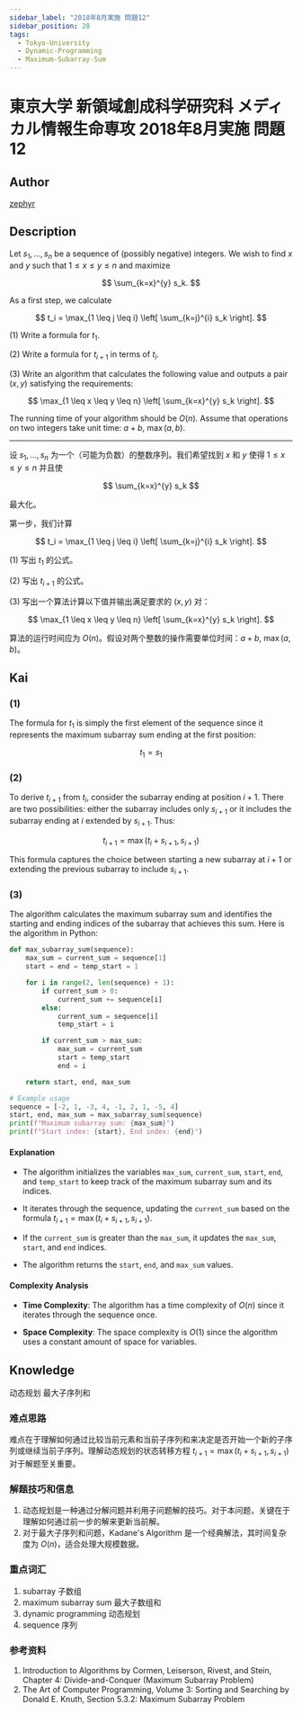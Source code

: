 ```yaml
---
sidebar_label: "2018年8月実施 問題12"
sidebar_position: 28
tags:
  - Tokyo-University
  - Dynamic-Programming
  - Maximum-Subarray-Sum
---
```


# 東京大学 新領域創成科学研究科 メディカル情報生命専攻 2018年8月実施 問題12

## **Author**
[zephyr](https://inshi-notes.zephyr-zdz.space/)

## **Description**
Let $s_1, \ldots, s_n$ be a sequence of (possibly negative) integers. We wish to find $x$ and $y$ such that $1 \leq x \leq y \leq n$ and maximize

$$
\sum_{k=x}^{y} s_k.
$$

As a first step, we calculate

$$
t_i = \max_{1 \leq j \leq i} \left[ \sum_{k=j}^{i} s_k \right].
$$

(1) Write a formula for $t_1$.

(2) Write a formula for $t_{i+1}$ in terms of $t_i$.

(3) Write an algorithm that calculates the following value and outputs a pair $(x, y)$ satisfying the requirements:

$$
\max_{1 \leq x \leq y \leq n} \left[ \sum_{k=x}^{y} s_k \right].
$$

The running time of your algorithm should be $O(n)$. Assume that operations on two integers take unit time: $a + b$, $\max(a, b)$.

---

设 $s_1, \ldots, s_n$ 为一个（可能为负数）的整数序列。我们希望找到 $x$ 和 $y$ 使得 $1 \leq x \leq y \leq n$ 并且使

$$
\sum_{k=x}^{y} s_k
$$

最大化。

第一步，我们计算

$$
t_i = \max_{1 \leq j \leq i} \left[ \sum_{k=j}^{i} s_k \right].
$$

(1) 写出 $t_1$ 的公式。

(2) 写出 $t_{i+1}$ 的公式。

(3) 写出一个算法计算以下值并输出满足要求的 $(x, y)$ 对：

$$
\max_{1 \leq x \leq y \leq n} \left[ \sum_{k=x}^{y} s_k \right].
$$

算法的运行时间应为 $O(n)$。假设对两个整数的操作需要单位时间：$a + b$, $\max(a, b)$。

## **Kai**
### (1)

The formula for $t_1$ is simply the first element of the sequence since it represents the maximum subarray sum ending at the first position:

$$
t_1 = s_1
$$

### (2)

To derive $t_{i+1}$ from $t_i$, consider the subarray ending at position $i+1$. There are two possibilities: either the subarray includes only $s_{i+1}$ or it includes the subarray ending at $i$ extended by $s_{i+1}$. Thus:

$$
t_{i+1} = \max(t_i + s_{i+1}, s_{i+1})
$$

This formula captures the choice between starting a new subarray at $i+1$ or extending the previous subarray to include $s_{i+1}$.

### (3)

The algorithm calculates the maximum subarray sum and identifies the starting and ending indices of the subarray that achieves this sum. Here is the algorithm in Python:

```python
def max_subarray_sum(sequence):
    max_sum = current_sum = sequence[1]
    start = end = temp_start = 1

    for i in range(2, len(sequence) + 1):
        if current_sum > 0:
            current_sum += sequence[i]
        else:
            current_sum = sequence[i]
            temp_start = i

        if current_sum > max_sum:
            max_sum = current_sum
            start = temp_start
            end = i

    return start, end, max_sum

# Example usage
sequence = [-2, 1, -3, 4, -1, 2, 1, -5, 4]
start, end, max_sum = max_subarray_sum(sequence)
print(f"Maximum subarray sum: {max_sum}")
print(f"Start index: {start}, End index: {end}")
```

#### Explanation

- The algorithm initializes the variables `max_sum`, `current_sum`, `start`, `end`, and `temp_start` to keep track of the maximum subarray sum and its indices.

- It iterates through the sequence, updating the `current_sum` based on the formula $t_{i+1} = \max(t_i + s_{i+1}, s_{i+1})$.

- If the `current_sum` is greater than the `max_sum`, it updates the `max_sum`, `start`, and `end` indices.

- The algorithm returns the `start`, `end`, and `max_sum` values.

#### Complexity Analysis

- **Time Complexity**: The algorithm has a time complexity of $O(n)$ since it iterates through the sequence once.

- **Space Complexity**: The space complexity is $O(1)$ since the algorithm uses a constant amount of space for variables.

## **Knowledge**

动态规划 最大子序列和

### 难点思路

难点在于理解如何通过比较当前元素和当前子序列和来决定是否开始一个新的子序列或继续当前子序列。理解动态规划的状态转移方程 $t_{i+1} = \max(t_i + s_{i+1}, s_{i+1})$ 对于解题至关重要。

### 解题技巧和信息

1. 动态规划是一种通过分解问题并利用子问题解的技巧。对于本问题，关键在于理解如何通过前一步的解来更新当前解。
2. 对于最大子序列和问题，Kadane's Algorithm 是一个经典解法，其时间复杂度为 $O(n)$，适合处理大规模数据。

### 重点词汇

1. subarray 子数组
2. maximum subarray sum 最大子数组和
3. dynamic programming 动态规划
4. sequence 序列

### 参考资料

1. Introduction to Algorithms by Cormen, Leiserson, Rivest, and Stein, Chapter 4: Divide-and-Conquer (Maximum Subarray Problem)
2. The Art of Computer Programming, Volume 3: Sorting and Searching by Donald E. Knuth, Section 5.3.2: Maximum Subarray Problem
